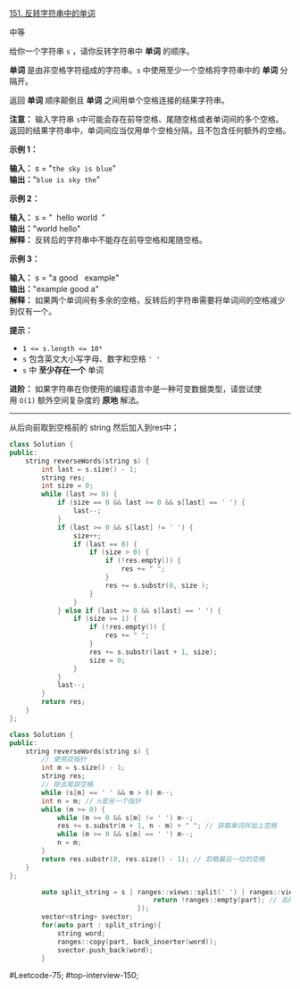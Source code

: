 [151. 反转字符串中的单词](https://leetcode.cn/problems/reverse-words-in-a-string/)

中等

给你一个字符串 `s` ，请你反转字符串中 **单词** 的顺序。

**单词** 是由非空格字符组成的字符串。`s` 中使用至少一个空格将字符串中的 **单词** 分隔开。

返回 **单词** 顺序颠倒且 **单词** 之间用单个空格连接的结果字符串。

**注意：** 输入字符串 `s`中可能会存在前导空格、尾随空格或者单词间的多个空格。返回的结果字符串中，单词间应当仅用单个空格分隔，且不包含任何额外的空格。

**示例 1：**

**输入：** s = "`the sky is blue`"  
**输出：**"`blue is sky the`"

**示例 2：**

**输入：** s = "  hello world  "  
**输出：**"world hello"  
**解释：** 反转后的字符串中不能存在前导空格和尾随空格。

**示例 3：**

**输入：** s = "a good   example"  
**输出：**"example good a"  
**解释：** 如果两个单词间有多余的空格，反转后的字符串需要将单词间的空格减少到仅有一个。

**提示：**

- `1 <= s.length <= 10⁴`
- `s` 包含英文大小写字母、数字和空格 `' '`
- `s` 中 **至少存在一个** 单词

**进阶：** 如果字符串在你使用的编程语言中是一种可变数据类型，请尝试使用 `O(1)` 额外空间复杂度的 **原地** 解法。
---- ----
从后向前取到空格前的 string 然后加入到res中；
```cpp
class Solution {
public:
    string reverseWords(string s) {
        int last = s.size() - 1;
        string res;
        int size = 0;
        while (last >= 0) {
            if (size == 0 && last >= 0 && s[last] == ' ') {
                last--;
            }
            if (last >= 0 && s[last] != ' ') {
                size++;
                if (last == 0) {
                    if (size > 0) {
                        if (!res.empty()) {
                            res += " ";
                        }
                        res += s.substr(0, size );
                    }
                }
            } else if (last >= 0 && s[last] == ' ') {
                if (size >= 1) {
                    if (!res.empty()) {
                        res += " ";
                    }
                    res += s.substr(last + 1, size);
                    size = 0;
                }
            }
            last--;
        }
        return res;
    }
};
```

```cpp
class Solution {
public:
    string reverseWords(string s) {
        // 使用双指针
        int m = s.size() - 1;
        string res;
        // 除去尾部空格
        while (s[m] == ' ' && m > 0) m--;
        int n = m; // n是另一个指针
        while (m >= 0) {
            while (m >= 0 && s[m] != ' ') m--;
            res += s.substr(m + 1, n - m) + " "; // 获取单词并加上空格
            while (m >= 0 && s[m] == ' ') m--;
            n = m;
        }
        return res.substr(0, res.size() - 1); // 忽略最后一位的空格
    }
};
```

```cpp
        auto split_string = s | ranges::views::split(' ') | ranges::views::filter([](auto&& part) {
                                    return !ranges::empty(part); // 去掉空字符串部分
                                });
        vector<string> svector;
        for(auto part : split_string){
            string word;
            ranges::copy(part, back_inserter(word));
            svector.push_back(word);
        } 
```
#Leetcode-75; #top-interview-150; 